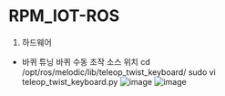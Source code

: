# RPM_IOT-ROS
1. 하드웨어
- 바퀴 튜닝
바퀴 수동 조작 소스 위치
cd /opt/ros/melodic/lib/teleop_twist_keyboard/
sudo vi teleop_twist_keyboard.py
![image](https://github.com/Halusalm96/RPM_IOT-ROS/assets/138439965/e1b764b2-1aea-4863-9a8e-33d5d38eff31)
![image](https://github.com/Halusalm96/RPM_IOT-ROS/assets/138439965/c06e8554-7123-4d79-beaa-2b6ec6dcc755)
